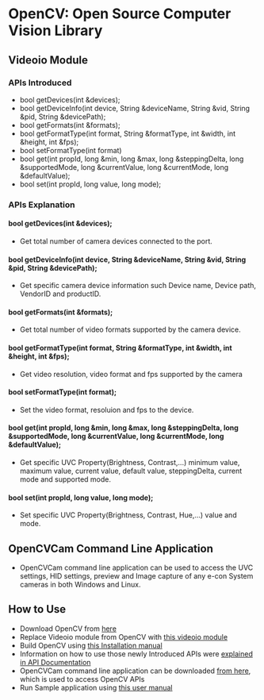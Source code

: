 # OpenCV: Open Source Computer Vision Library

## Videoio Module

### APIs Introduced

* bool getDevices(int &devices);
* bool getDeviceInfo(int device, String &deviceName, String &vid, String &pid, String &devicePath);
* bool getFormats(int &formats);
* bool getFormatType(int format, String &formatType, int &width, int &height, int &fps);
* bool setFormatType(int format)
* bool get(int propId, long &min, long &max, long &steppingDelta, long &supportedMode, long &currentValue, long &currentMode, long &defaultValue);
* bool set(int propId, long value, long mode);

### APIs Explanation

#### bool getDevices(int &devices);

* Get total number of camera devices connected to the port.


#### bool getDeviceInfo(int device, String &deviceName, String &vid, String &pid, String &devicePath);

* Get specific camera device information such Device name, Device path, VendorID and productID.


#### bool getFormats(int &formats);

* Get total number of video formats supported by the camera device.


#### bool getFormatType(int format, String &formatType, int &width, int &height, int &fps);

* Get video resolution, video format and fps supported by the camera


#### bool setFormatType(int format);

* Set the video format, resoluion and fps to the device. 


#### bool get(int propId, long &min, long &max, long &steppingDelta, long &supportedMode, long &currentValue, long &currentMode, long &defaultValue);

* Get specific UVC Property(Brightness, Contrast,...) minimum value, maximum value, current value, default value, steppingDelta, current mode and supported mode.


#### bool set(int propId, long value, long mode);

* Set specific UVC Property(Brightness, Contrast, Hue,...) value and mode.



## OpenCVCam Command Line Application

* OpenCVCam command line application can be used to access the UVC settings, HID settings, preview and Image capture of any e-con System cameras in both Windows and Linux.



## How to Use

* Download OpenCV from [here]()
* Replace Videoio module from OpenCV with [this videoio module](https://github.com/econsystems/opencv/tree/master/Sources)
* Build OpenCV using [this Installation manual](https://github.com/econsystems/opencv/tree/master/Documents)
* Information on how to use those newly Introduced APIs were [explained in API Documentation](https://github.com/econsystems/opencv/tree/master/Documents)
* OpenCVCam command line application can be downloaded [from here](https://github.com/econsystems/opencv/tree/master/Sources), which is used to access OpenCV APIs
* Run Sample application using [this user manual](https://github.com/econsystems/opencv/tree/master/Documents)
